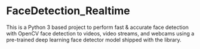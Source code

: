 # FaceDetection_Realtime
This is a Python 3 based project to perform fast &amp; accurate face detection with OpenCV face detection to videos, video streams, and webcams using a pre-trained deep learning face detector model shipped with the library.
